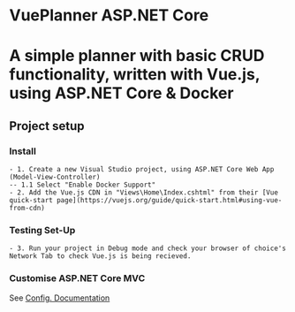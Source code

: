 # VuePlanner ASP.NET Core
# A simple planner with basic CRUD functionality, written with Vue.js, using ASP.NET Core & Docker
## Project setup
### Install
```
- 1. Create a new Visual Studio project, using ASP.NET Core Web App (Model-View-Controller)
-- 1.1 Select "Enable Docker Support"
- 2. Add the Vue.js CDN in "Views\Home\Index.cshtml" from their [Vue quick-start page](https://vuejs.org/guide/quick-start.html#using-vue-from-cdn)
```
### Testing Set-Up
```
- 3. Run your project in Debug mode and check your browser of choice's Network Tab to check Vue.js is being recieved.
```
### Customise ASP.NET Core MVC 
See [Config. Documentation](https://learn.microsoft.com/en-us/aspnet/core/mvc/views/overview?view=aspnetcore-6.0)
